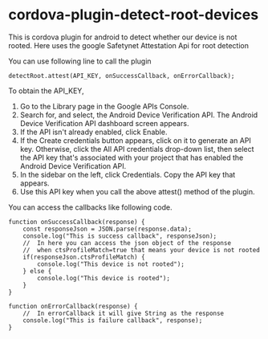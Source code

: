 # cordova-plugin-detect-root-devices
This is cordova plugin for android to detect whether our device is not rooted. Here uses the google Safetynet Attestation Api for root detection

You can use following line to call the plugin
```
detectRoot.attest(API_KEY, onSuccessCallback, onErrorCallback);
```
To obtain the API_KEY,
1. Go to the Library page in the Google APIs Console.
2. Search for, and select, the Android Device Verification API. The Android Device Verification API dashboard screen appears.
3. If the API isn't already enabled, click Enable.
4. If the Create credentials button appears, click on it to generate an API key. Otherwise, click the All API credentials drop-down list, then select the API key that's associated with your project that has enabled the Android Device Verification API.
5. In the sidebar on the left, click Credentials. Copy the API key that appears.
6. Use this API key when you call the above attest() method of the plugin.

You can access the callbacks like following code.
```
function onSuccessCallback(response) {
    const responseJson = JSON.parse(response.data);
    console.log("This is success callback", responseJson);
    //  In here you can access the json object of the response
    //  when ctsProfileMatch=true that means your device is not rooted
    if(responseJson.ctsProfileMatch) {
        console.log("This device is not rooted");
    } else {
        console.log("This device is rooted");
    }
}

function onErrorCallback(response) {
    //  In errorCallback it will give String as the response
    console.log("This is failure callback", response);
}
```

